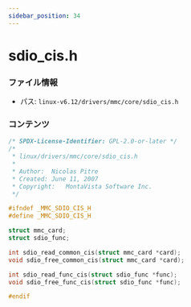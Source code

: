 ```yaml
---
sidebar_position: 34
---
```

# sdio_cis.h

### ファイル情報

- パス: `linux-v6.12/drivers/mmc/core/sdio_cis.h`

### コンテンツ

```h
/* SPDX-License-Identifier: GPL-2.0-or-later */
/*
 * linux/drivers/mmc/core/sdio_cis.h
 *
 * Author:	Nicolas Pitre
 * Created:	June 11, 2007
 * Copyright:	MontaVista Software Inc.
 */

#ifndef _MMC_SDIO_CIS_H
#define _MMC_SDIO_CIS_H

struct mmc_card;
struct sdio_func;

int sdio_read_common_cis(struct mmc_card *card);
void sdio_free_common_cis(struct mmc_card *card);

int sdio_read_func_cis(struct sdio_func *func);
void sdio_free_func_cis(struct sdio_func *func);

#endif

```
